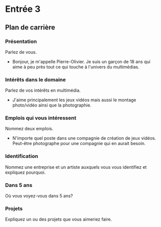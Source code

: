 # Entrée 3
## Plan de carrière

### Présentation
Parlez de vous. 

- Bonjour, je m'appelle Pierre-Olivier. Je suis un garçon de 18 ans qui aime à peu près tout ce qui touche à l'univers du multimédias.

### Intérêts dans le domaine
Parlez de vos intérêts en multimédia. 

- J'aime principalement les jeux vidéos mais aussi le montage photo/vidéo ainsi que la photographie. 

### Emplois qui vous intéressent
Nommez deux emplois.

- N'importe quel poste dans une compagnie de création de jeux vidéos. Peut-être photographe pour une compagnie qui en aurait besoin.

### Identification
Nommez une entreprise et un artiste auxquels vous vous identifiez et expliquez pourquoi. 

### Dans 5 ans
Où vous voyez-vous dans 5 ans? 

### Projets
Expliquez un ou des projets que vous aimeriez faire. 
